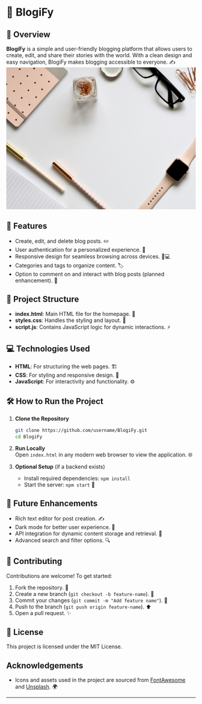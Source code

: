 

# 📖 BlogiFy

## 🌟 Overview  
**BlogiFy** is a simple and user-friendly blogging platform that allows users to create, edit, and share their stories with the world. With a clean design and easy navigation, BlogiFy makes blogging accessible to everyone. ✍️
![Alt text](BlogiFy/Images/background.jpg)



## 🚀 Features  
- Create, edit, and delete blog posts. ✏️  
- User authentication for a personalized experience. 🔐  
- Responsive design for seamless browsing across devices. 📱💻  
- Categories and tags to organize content. 🏷️  
- Option to comment on and interact with blog posts (planned enhancement). 💬

## 📂 Project Structure  
- **index.html**: Main HTML file for the homepage. 📝  
- **styles.css**: Handles the styling and layout. 🎨  
- **script.js**: Contains JavaScript logic for dynamic interactions. ⚡

## 💻 Technologies Used  
- **HTML**: For structuring the web pages. 🏗️  
- **CSS**: For styling and responsive design. 🎨  
- **JavaScript**: For interactivity and functionality. ⚙️

## 🛠️ How to Run the Project  
1. **Clone the Repository**  
   ```bash  
   git clone https://github.com/username/BlogiFy.git  
   cd BlogiFy  
   ```

2. **Run Locally**  
   Open `index.html` in any modern web browser to view the application. 🌐

3. **Optional Setup** (if a backend exists)  
   - Install required dependencies: `npm install`  
   - Start the server: `npm start` 🚀

## 🔮 Future Enhancements  
- Rich text editor for post creation. ✍️  
- Dark mode for better user experience. 🌙  
- API integration for dynamic content storage and retrieval. 🔌  
- Advanced search and filter options. 🔍

## 🤝 Contributing  
Contributions are welcome! To get started:  
1. Fork the repository. 🍴  
2. Create a new branch (`git checkout -b feature-name`). 🌱  
3. Commit your changes (`git commit -m "Add feature name"`). 📝  
4. Push to the branch (`git push origin feature-name`). ⬆️  
5. Open a pull request. ✨

## 📜 License  
This project is licensed under the MIT License.

##  Acknowledgements  
- Icons and assets used in the project are sourced from [FontAwesome](https://fontawesome.com/) and [Unsplash](https://unsplash.com/). 🌍

---

